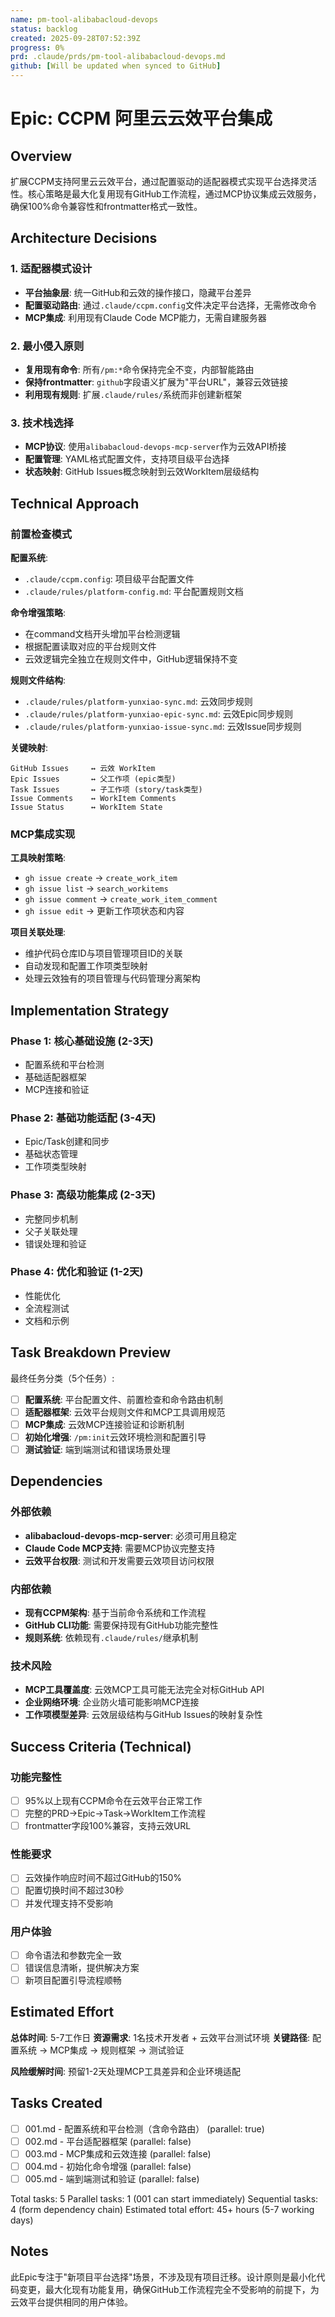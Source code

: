 ```yaml
---
name: pm-tool-alibabacloud-devops
status: backlog
created: 2025-09-28T07:52:39Z
progress: 0%
prd: .claude/prds/pm-tool-alibabacloud-devops.md
github: [Will be updated when synced to GitHub]
---
```


# Epic: CCPM 阿里云云效平台集成

## Overview

扩展CCPM支持阿里云云效平台，通过配置驱动的适配器模式实现平台选择灵活性。核心策略是最大化复用现有GitHub工作流程，通过MCP协议集成云效服务，确保100%命令兼容性和frontmatter格式一致性。

## Architecture Decisions

### 1. 适配器模式设计
- **平台抽象层**: 统一GitHub和云效的操作接口，隐藏平台差异
- **配置驱动路由**: 通过`.claude/ccpm.config`文件决定平台选择，无需修改命令
- **MCP集成**: 利用现有Claude Code MCP能力，无需自建服务器

### 2. 最小侵入原则
- **复用现有命令**: 所有`/pm:*`命令保持完全不变，内部智能路由
- **保持frontmatter**: `github`字段语义扩展为"平台URL"，兼容云效链接
- **利用现有规则**: 扩展`.claude/rules/`系统而非创建新框架

### 3. 技术栈选择
- **MCP协议**: 使用`alibabacloud-devops-mcp-server`作为云效API桥接
- **配置管理**: YAML格式配置文件，支持项目级平台选择
- **状态映射**: GitHub Issues概念映射到云效WorkItem层级结构

## Technical Approach

### 前置检查模式
**配置系统**:
- `.claude/ccpm.config`: 项目级平台配置文件
- `.claude/rules/platform-config.md`: 平台配置规则文档

**命令增强策略**:
- 在command文档开头增加平台检测逻辑
- 根据配置读取对应的平台规则文件
- 云效逻辑完全独立在规则文件中，GitHub逻辑保持不变

**规则文件结构**:
- `.claude/rules/platform-yunxiao-sync.md`: 云效同步规则
- `.claude/rules/platform-yunxiao-epic-sync.md`: 云效Epic同步规则
- `.claude/rules/platform-yunxiao-issue-sync.md`: 云效Issue同步规则

**关键映射**:
```
GitHub Issues     ↔ 云效 WorkItem
Epic Issues       ↔ 父工作项 (epic类型)
Task Issues       ↔ 子工作项 (story/task类型)
Issue Comments    ↔ WorkItem Comments
Issue Status      ↔ WorkItem State
```

### MCP集成实现
**工具映射策略**:
- `gh issue create` → `create_work_item`
- `gh issue list` → `search_workitems`
- `gh issue comment` → `create_work_item_comment`
- `gh issue edit` → 更新工作项状态和内容

**项目关联处理**:
- 维护代码仓库ID与项目管理项目ID的关联
- 自动发现和配置工作项类型映射
- 处理云效独有的项目管理与代码管理分离架构

## Implementation Strategy

### Phase 1: 核心基础设施 (2-3天)
- 配置系统和平台检测
- 基础适配器框架
- MCP连接和验证

### Phase 2: 基础功能适配 (3-4天)
- Epic/Task创建和同步
- 基础状态管理
- 工作项类型映射

### Phase 3: 高级功能集成 (2-3天)
- 完整同步机制
- 父子关联处理
- 错误处理和验证

### Phase 4: 优化和验证 (1-2天)
- 性能优化
- 全流程测试
- 文档和示例

## Task Breakdown Preview

最终任务分类（5个任务）:
- [ ] **配置系统**: 平台配置文件、前置检查和命令路由机制
- [ ] **适配器框架**: 云效平台规则文件和MCP工具调用规范
- [ ] **MCP集成**: 云效MCP连接验证和诊断机制
- [ ] **初始化增强**: `/pm:init`云效环境检测和配置引导
- [ ] **测试验证**: 端到端测试和错误场景处理

## Dependencies

### 外部依赖
- **alibabacloud-devops-mcp-server**: 必须可用且稳定
- **Claude Code MCP支持**: 需要MCP协议完整支持
- **云效平台权限**: 测试和开发需要云效项目访问权限

### 内部依赖
- **现有CCPM架构**: 基于当前命令系统和工作流程
- **GitHub CLI功能**: 需要保持现有GitHub功能完整性
- **规则系统**: 依赖现有`.claude/rules/`继承机制

### 技术风险
- **MCP工具覆盖度**: 云效MCP工具可能无法完全对标GitHub API
- **企业网络环境**: 企业防火墙可能影响MCP连接
- **工作项模型差异**: 云效层级结构与GitHub Issues的映射复杂性

## Success Criteria (Technical)

### 功能完整性
- [ ] 95%以上现有CCPM命令在云效平台正常工作
- [ ] 完整的PRD→Epic→Task→WorkItem工作流程
- [ ] frontmatter字段100%兼容，支持云效URL

### 性能要求
- [ ] 云效操作响应时间不超过GitHub的150%
- [ ] 配置切换时间不超过30秒
- [ ] 并发代理支持不受影响

### 用户体验
- [ ] 命令语法和参数完全一致
- [ ] 错误信息清晰，提供解决方案
- [ ] 新项目配置引导流程顺畅

## Estimated Effort

**总体时间**: 5-7工作日
**资源需求**: 1名技术开发者 + 云效平台测试环境
**关键路径**: 配置系统 → MCP集成 → 规则框架 → 测试验证

**风险缓解时间**: 预留1-2天处理MCP工具差异和企业环境适配

## Tasks Created

- [ ] 001.md - 配置系统和平台检测（含命令路由） (parallel: true)
- [ ] 002.md - 平台适配器框架 (parallel: false)
- [ ] 003.md - MCP集成和云效连接 (parallel: false)
- [ ] 004.md - 初始化命令增强 (parallel: false)
- [ ] 005.md - 端到端测试和验证 (parallel: false)

Total tasks: 5
Parallel tasks: 1 (001 can start immediately)
Sequential tasks: 4 (form dependency chain)
Estimated total effort: 45+ hours (5-7 working days)

## Notes

此Epic专注于"新项目平台选择"场景，不涉及现有项目迁移。设计原则是最小化代码变更，最大化现有功能复用，确保GitHub工作流程完全不受影响的前提下，为云效平台提供相同的用户体验。
